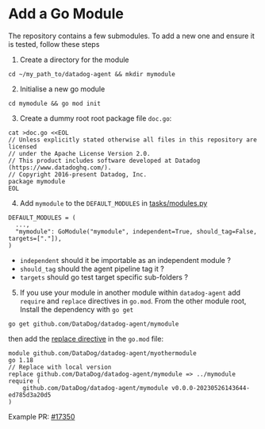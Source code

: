 # Add a Go Module

The repository contains a few submodules. To add a new one and ensure it is tested, follow these steps


1. Create a directory for the module
```
cd ~/my_path_to/datadog-agent && mkdir mymodule
```


2. Initialise a new go module
```
cd mymodule && go mod init
```


3. Create a dummy root root package file `doc.go`:
```
cat >doc.go <<EOL
// Unless explicitly stated otherwise all files in this repository are licensed
// under the Apache License Version 2.0.
// This product includes software developed at Datadog (https://www.datadoghq.com/).
// Copyright 2016-present Datadog, Inc.
package mymodule
EOL
```


4. Add `mymodule` to the `DEFAULT_MODULES` in [tasks/modules.py](https://github.com/DataDog/datadog-agent/blob/main/tasks/modules.py)
```
DEFAULT_MODULES = (
  ...,
  "mymodule": GoModule("mymodule", independent=True, should_tag=False, targets=["."]),
)
```
- `independent` should it be importable as an independent module ?
- `should_tag` should the agent pipeline tag it ?
- `targets` should go test target specific sub-folders ?


5. If you use your module in another module within `datadog-agent` add `require` and `replace` directives in `go.mod`. From the other module root, Install the dependency with `go get`
```
go get github.com/DataDog/datadog-agent/mymodule
```
then add the [replace directive](https://go.dev/ref/mod#go-mod-file-replace) in the `go.mod` file:
```
module github.com/DataDog/datadog-agent/myothermodule
go 1.18
// Replace with local version
replace github.com/DataDog/datadog-agent/mymodule => ../mymodule
require (
	github.com/DataDog/datadog-agent/mymodule v0.0.0-20230526143644-ed785d3a20d5
)
```
Example PR: [#17350](https://github.com/DataDog/datadog-agent/pull/17350/files)

